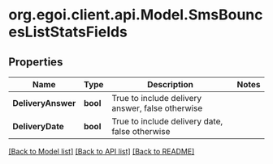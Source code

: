 
# org.egoi.client.api.Model.SmsBouncesListStatsFields

## Properties

Name | Type | Description | Notes
------------ | ------------- | ------------- | -------------
**DeliveryAnswer** | **bool** | True to include delivery answer, false otherwise | 
**DeliveryDate** | **bool** | True to include delivery date, false otherwise | 

[[Back to Model list]](../README.md#documentation-for-models)
[[Back to API list]](../README.md#documentation-for-api-endpoints)
[[Back to README]](../README.md)

